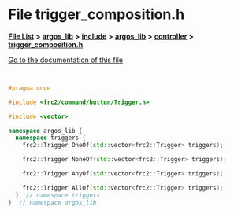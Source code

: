 

# File trigger\_composition.h

[**File List**](files.md) **>** [**argos\_lib**](dir_f9cbf5730473812e84551a5945ef39f8.md) **>** [**include**](dir_0330651415bf66743a1cd99e3d0db0bc.md) **>** [**argos\_lib**](dir_934baf9e7d2bb4710ca41f9f25ef3ea4.md) **>** [**controller**](dir_1b5ab51e1de305e693feb9e8d9da64c0.md) **>** [**trigger\_composition.h**](trigger__composition_8h.md)

[Go to the documentation of this file](trigger__composition_8h.md)


```C++


#pragma once

#include <frc2/command/button/Trigger.h>

#include <vector>

namespace argos_lib {
  namespace triggers {
    frc2::Trigger OneOf(std::vector<frc2::Trigger> triggers);

    frc2::Trigger NoneOf(std::vector<frc2::Trigger> triggers);

    frc2::Trigger AnyOf(std::vector<frc2::Trigger> triggers);

    frc2::Trigger AllOf(std::vector<frc2::Trigger> triggers);
  }  // namespace triggers
}  // namespace argos_lib
```



